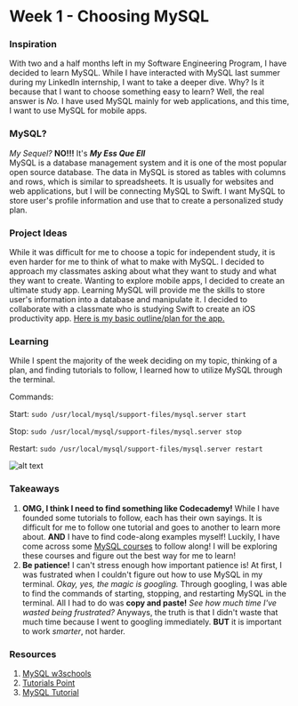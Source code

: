# Week 1 - Choosing MySQL

### Inspiration
With two and a half months left in my Software Engineering Program, I have decided to learn MySQL. While I have interacted with MySQL last summer during my LinkedIn internship, I want to take a deeper dive. Why? Is it because that I want to choose something easy to learn? Well, the real answer is *No.* I have used MySQL mainly for web applications, and this time, I want to use MySQL for mobile apps. 

### MySQL? 
*My Sequel?* **NO!!!** It's **_My Ess Que Ell_** <br>
MySQL is a database management system and it is one of the most popular open source database. The data in MySQL is stored as tables with columns and rows, which is similar to spreadsheets. It is usually for websites and web applications, but I will be connecting MySQL to Swift. I want MySQL to store user's profile information and use that to create a personalized study plan. 

### Project Ideas
While it was difficult for me to choose a topic for independent study, it is even harder for me to think of what to make with MySQL. I decided to approach my classmates asking about what they want to study and what they want to create. Wanting to explore mobile apps, I decided to create an ultimate study app. Learning MySQL will provide me the skills to store user's information into a database and manipulate it. I decided to collaborate with a classmate who is studying Swift to create an iOS productivity app. [Here is my basic outline/plan for the app.](https://docs.google.com/document/d/1jVP6avRuHRjs74tW0UkRaqfO9g4v46KwGnVp8TTLzd4/edit?usp=sharing)

### Learning
While I spent the majority of the week deciding on my topic, thinking of a plan, and finding tutorials to follow, I learned how to utilize MySQL through the terminal.

Commands:

Start:
```sudo /usr/local/mysql/support-files/mysql.server start```

Stop:
```sudo /usr/local/mysql/support-files/mysql.server stop```

Restart:
```sudo /usr/local/mysql/support-files/mysql.server restart```

![alt text](https://github.com/JENNIFERL4209/mysql-independent-study/blob/master/images/Week1.png)

### Takeaways
1. **OMG, I think I need to find something like Codecademy!** While I have founded some tutorials to follow, each has their own sayings. It is difficult for me to follow one tutorial and goes to another to learn more about. **AND** I have to find code-along examples myself! Luckily, I have come across some [MySQL courses](https://www.udemy.com/topic/mysql/) to follow along! I will be exploring these courses and figure out the best way for me to learn!
2. **Be patience!** I can't stress enough how important patience is! At first, I was fustrated when I couldn't figure out how to use MySQL in my terminal. *Okay, yes, the magic is googling.* Through googling, I was able to find the commands of starting, stopping, and restarting MySQL in the terminal. All I had to do was **copy and paste!** *See how much time I've wasted being frustrated?* Anyways, the truth is that I didn't waste that much time because I went to googling immediately. **BUT** it is important to work *smarter*, not harder.  


### Resources
1. [MySQL w3schools](https://www.w3schools.com/php/php_mysql_intro.asp)
2. [Tutorials Point](https://www.tutorialspoint.com/mysql/index.htm)
3. [MySQL Tutorial](http://www.mysqltutorial.org/)
